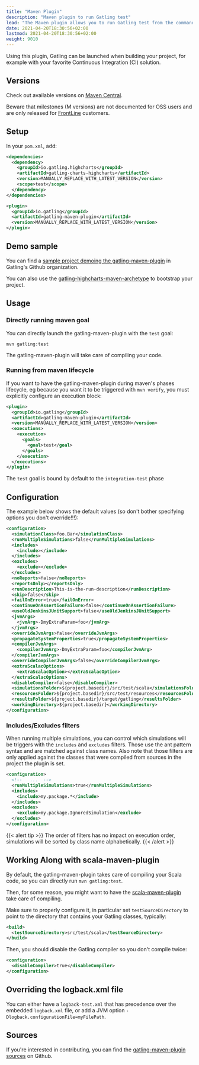 ```yaml
---
title: "Maven Plugin"
description: "Maven plugin to run Gatling test"
lead: "The Maven plugin allows you to run Gatling test from the command line, without the bundle"
date: 2021-04-20T18:30:56+02:00
lastmod: 2021-04-20T18:30:56+02:00
weight: 9010
---
```


Using this plugin, Gatling can be launched when building your project, for example with your favorite Continuous Integration (CI) solution.

## Versions

Check out available versions on [Maven Central](https://search.maven.org/search?q=g:io.gatling%20AND%20a:gatling-maven-plugin&core=gav).

Beware that milestones (M versions) are not documented for OSS users and are only released for [FrontLine](https://gatling.io/gatling-frontline/) customers.

## Setup

In your `pom.xml`, add:

```xml
<dependencies>
  <dependency>
    <groupId>io.gatling.highcharts</groupId>
    <artifactId>gatling-charts-highcharts</artifactId>
    <version>MANUALLY_REPLACE_WITH_LATEST_VERSION</version>
    <scope>test</scope>
  </dependency>
</dependencies>

<plugin>
  <groupId>io.gatling</groupId>
  <artifactId>gatling-maven-plugin</artifactId>
  <version>MANUALLY_REPLACE_WITH_LATEST_VERSION</version>
</plugin>
```

## Demo sample

You can find a [sample project demoing the gatling-maven-plugin](https://github.com/gatling/gatling-maven-plugin-demo) in Gatling's Github organization.

You can also use the [gatling-highcharts-maven-archetype](`docs/maven-archetype`) to bootstrap your project.

## Usage

### Directly running maven goal

You can directly launch the gatling-maven-plugin with the `test` goal:

```console
mvn gatling:test
```

The gatling-maven-plugin will take care of compiling your code.

### Running from maven lifecycle

If you want to have the gatling-maven-plugin during maven's phases lifecycle, eg because you want it to be triggered with `mvn verify`,
you must explicitly configure an execution block:

```xml
<plugin>
  <groupId>io.gatling</groupId>
  <artifactId>gatling-maven-plugin</artifactId>
  <version>MANUALLY_REPLACE_WITH_LATEST_VERSION</version>
  <executions>
    <execution>
      <goals>
        <goal>test</goal>
      </goals>
    </execution>
  </executions>
</plugin>
```

The `test` goal is bound by default to the `integration-test` phase

## Configuration

The example below shows the default values (so don't bother specifying options you don't override!!!):

```xml  
<configuration>
  <simulationClass>foo.Bar</simulationClass>                               <!-- the name of the single Simulation class to run -->
  <runMultipleSimulations>false</runMultipleSimulations>                   <!-- if the plugin should run multiple simulations sequentially -->
  <includes>                                                               <!-- include filters, see dedicated section below -->
    <include></include>
  </includes>
  <excludes>                                                               <!-- exclude filters, see dedicated section below -->
    <exclude></exclude>
  </excludes>
  <noReports>false</noReports>                                             <!-- to disable generating HTML reports -->
  <reportsOnly></reportsOnly>                                              <!-- to only trigger generating HTML reports from the log file contained in folder parameter -->
  <runDescription>This-is-the-run-description</runDescription>             <!-- short text that will be displayed in the HTML reports -->
  <skip>false</skip>                                                       <!-- skip executing this plugin -->
  <failOnError>true</failOnError>                                          <!-- report failure in case of assertion failure, typically to fail CI pipeline -->
  <continueOnAssertionFailure>false</continueOnAssertionFailure>           <!-- keep on executing multiple simulations even if one fails -->
  <useOldJenkinsJUnitSupport>false</useOldJenkinsJUnitSupport>             <!-- report results to Jenkins JUnit support (workaround until we manage to get Gatling support into Jenkins) -->
  <jvmArgs>
    <jvmArg>-DmyExtraParam=foo</jvmArg>                                    <!-- pass extra parameters to the Gatling JVM -->
  </jvmArgs>
  <overrideJvmArgs>false</overrideJvmArgs>                                 <!-- if above option should override the defaults instead of replacing them -->
  <propagateSystemProperties>true</propagateSystemProperties>              <!-- if System properties from the maven JVM should be propagated to the Gatling forked one -->
  <compilerJvmArgs>
    <compilerJvmArg>-DmyExtraParam=foo</compilerJvmArg>                    <!-- pass extra parameters to the Compiler JVM -->
  </compilerJvmArgs>
  <overrideCompilerJvmArgs>false</overrideCompilerJvmArgs>                 <!-- if above option should override the defaults instead of replacing them -->
  <extraScalacOptions>                                                     <!-- extra options to be passed to scalac -->
    <extraScalacOption></extraScalacOption>
  </extraScalacOptions>
  <disableCompiler>false</disableCompiler>                                 <!-- if compiler should be disabled, typically because another plugin has already compiled sources -->
  <simulationsFolder>${project.basedir}/src/test/scala</simulationsFolder> <!-- where the simulations to be compiled are located -->
  <resourcesFolder>${project.basedir}/src/test/resources</resourcesFolder> <!-- where the test resources are located -->
  <resultsFolder>${project.basedir}/target/gatling</resultsFolder>         <!-- where the simulation log and the HTML reports will be generated -->
  <workingDirectory>${project.basedir}</workingDirectory>                  <!-- change working directory to something other than the current working directory -->
</configuration>
```

### Includes/Excludes filters

When running multiple simulations, you can control which simulations will be triggers with the `includes` and `excludes` filters.
Those use the ant pattern syntax and are matched against class names.
Also note that those filters are only applied against the classes that were compiled from sources in the project the plugin is set.

```xml  
<configuration>
  <!--   ...  -->
  <runMultipleSimulations>true</runMultipleSimulations>
  <includes>
    <include>my.package.*</include>
  </includes>
  <excludes>
    <exclude>my.package.IgnoredSimulation</exclude>
  </excludes>
</configuration>
```

{{< alert tip >}}
The order of filters has no impact on execution order, simulations will be sorted by class name alphabetically.
{{< /alert >}}

## Working Along with scala-maven-plugin

By default, the gatling-maven-plugin takes care of compiling your Scala code, so you can directly run `mvn gatling:test`.

Then, for some reason, you might want to have the [scala-maven-plugin](https://github.com/davidB/scala-maven-plugin) take care of compiling.

Make sure to properly configure it, in particular set `testSourceDirectory` to point to the directory that contains your Gatling classes, typically:

```xml  
<build>
  <testSourceDirectory>src/test/scala</testSourceDirectory>
</build>
```

Then, you should disable the Gatling compiler so you don't compile twice:

```xml  
<configuration>
  <disableCompiler>true</disableCompiler>
</configuration>
```

## Overriding the logback.xml file

You can either have a `logback-test.xml` that has precedence over the embedded `logback.xml` file, or add a JVM option `-Dlogback.configurationFile=myFilePath`.

## Sources

If you're interested in contributing, you can find the [gatling-maven-plugin sources](https://github.com/gatling/gatling-maven-plugin) on Github.
